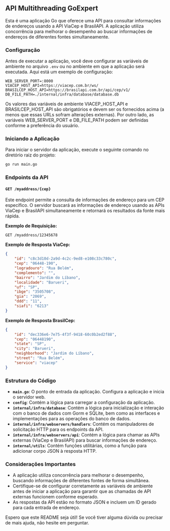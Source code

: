 ## API Multithreading GoExpert

Esta é uma aplicação Go que oferece uma API para consultar informações de endereços usando a API ViaCep e BrasilAPI. A aplicação utiliza concorrência para melhorar o desempenho ao buscar informações de endereços de diferentes fontes simultaneamente.

### Configuração

Antes de executar a aplicação, você deve configurar as variáveis de ambiente no arquivo `.env` ou no ambiente em que a aplicação será executada. Aqui está um exemplo de configuração:

```env
WEB_SERVER_PORT=:8000
VIACEP_HOST_API=https://viacep.com.br/ws/
BRASILCEP_HOST_API=https://brasilapi.com.br/api/cep/v1/
DB_FILE_PATH=./internal/infra/database/database.db
```
Os valores das variáveis de ambiente VIACEP_HOST_API e BRASILCEP_HOST_API são obrigatórios e devem ser os fornecidos acima (a menos que essas URLs sofram alterações externas). Por outro lado, as variáveis WEB_SERVER_PORT e DB_FILE_PATH podem ser definidas conforme a preferência do usuário.

### Iniciando a Aplicação

Para iniciar o servidor da aplicação, execute o seguinte comando no diretório raiz do projeto:

```bash
go run main.go
```

### Endpoints da API

#### `GET /myaddress/{cep}`

Este endpoint permite a consulta de informações de endereço para um CEP específico. O servidor buscará as informações de endereço usando as APIs ViaCep e BrasilAPI simultaneamente e retornará os resultados da fonte mais rápida.

**Exemplo de Requisição:**
```
GET /myaddress/12345678
```

**Exemplo de Resposta ViaCep:**
```json
{
    "id": "c8c3d10d-2a9d-4c2c-9ed8-e108c33c780c",
    "cep": "06448-190",
    "logradouro": "Rua Belém",
    "complemento": "",
    "bairro": "Jardim do Líbano",
    "localidade": "Barueri",
    "uf": "SP",
    "ibge": "3505708",
    "gia": "2069",
    "ddd": "11",
    "siafi": "6213"
}
```
**Exemplo de Resposta BrasilCep:**
```json
{
    "id": "dec336e6-7e75-4f3f-9418-60c0b2ed2f88",
    "cep": "06448190",
    "state": "SP",
    "city": "Barueri",
    "neighborhood": "Jardim do Líbano",
    "street": "Rua Belém",
    "service": "viacep"
}
```

### Estrutura do Código

- **`main.go`**: O ponto de entrada da aplicação. Configura a aplicação e inicia o servidor web.
- **`config`**: Contém a lógica para carregar a configuração da aplicação.
- **`internal/infra/database`**: Contém a lógica para inicialização e interação com o banco de dados com Gorm e SQLite, bem como as interfaces e implementações para as operações do banco de dados.
- **`internal/infra/webservers/handlers`**: Contém os manipuladores de solicitação HTTP para os endpoints da API.
- **`internal/infra/webservers/api`**: Contém a lógica para chamar as APIs externas (ViaCep e BrasilAPI) para buscar informações de endereço.
- **`internal/utils`**: Contém funções utilitárias, como a função para adicionar corpo JSON à resposta HTTP.

### Considerações Importantes

- A aplicação utiliza concorrência para melhorar o desempenho, buscando informações de diferentes fontes de forma simultânea.
- Certifique-se de configurar corretamente as variáveis de ambiente antes de iniciar a aplicação para garantir que as chamadas de API externas funcionem conforme esperado.
- As respostas da API estão no formato JSON e incluem um ID gerado para cada entrada de endereço.

Espero que este README seja útil! Se você tiver alguma dúvida ou precisar de mais ajuda, não hesite em perguntar.